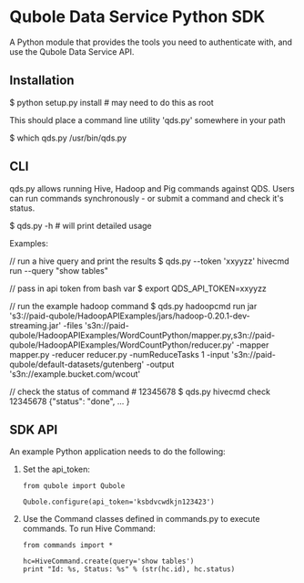 Qubole Data Service Python SDK
==============================

A Python module that provides the tools you need to authenticate with, and use the Qubole Data Service API.


Installation
------------

$ python setup.py install # may need to do this as root


This should place a command line utility 'qds.py' somewhere in your path

$ which qds.py
/usr/bin/qds.py 


CLI
---

qds.py allows running Hive, Hadoop and Pig commands against QDS. Users can run commands synchronously - or submit a command and check it's status.

$ qds.py -h # will print detailed usage

Examples:

// run a hive query and print the results
$ qds.py --token 'xxyyzz' hivecmd run --query "show tables"

// pass in api token from bash var 
$ export QDS_API_TOKEN=xxyyzz

// run the example hadoop command
$ qds.py hadoopcmd run jar 's3://paid-qubole/HadoopAPIExamples/jars/hadoop-0.20.1-dev-streaming.jar' -files 's3n://paid-qubole/HadoopAPIExamples/WordCountPython/mapper.py,s3n://paid-qubole/HadoopAPIExamples/WordCountPython/reducer.py' -mapper mapper.py -reducer reducer.py -numReduceTasks 1 -input 's3n://paid-qubole/default-datasets/gutenberg' -output 's3n://example.bucket.com/wcout'

// check the status of command # 12345678
$ qds.py hivecmd check 12345678
{"status": "done", ... }


SDK API
-------

An example Python application needs to do the following:

1.  Set the api_token:

        from qubole import Qubole

        Qubole.configure(api_token='ksbdvcwdkjn123423')

2.  Use the Command classes defined in commands.py to execute commands. To run Hive Command:

        from commands import *

        hc=HiveCommand.create(query='show tables')
        print "Id: %s, Status: %s" % (str(hc.id), hc.status)

